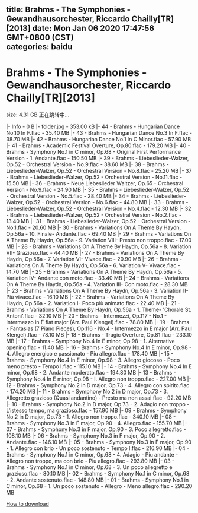 
title: Brahms - The Symphonies - Gewandhausorchester, Riccardo Chailly[TR][2013]
date: Mon Jan 06 2020 17:47:56 GMT+0800 (CST)    
categories: baidu
---

# Brahms - The Symphonies - Gewandhausorchester, Riccardo Chailly[TR][2013]
size: 4.31 GB
 正在跳转中...
 
|- Info - 0 B
|- folder.jpg - 353.00 kB
|- 44 - Brahms - Hungarian Dance No.10 In F.flac - 35.40 MB
|- 43 - Brahms - Hungarian Dance No.3 In F.flac - 38.70 MB
|- 42 - Brahms - Hungarian Dance No.1 In C Minor.flac - 57.90 MB
|- 41 - Brahms - Academic Festival Overture, Op.80.flac - 179.20 MB
|- 40 - Brahms - Symphony No.1 in C minor, Op.68 - Original First Performance Version - 1. Andante.flac - 150.50 MB
|- 39 - Brahms - Liebeslieder-Walzer, Op.52 - Orchestral Version - No.9.flac - 38.60 MB
|- 38 - Brahms - Liebeslieder-Walzer, Op.52 - Orchestral Version - No.8.flac - 25.20 MB
|- 37 - Brahms - Liebeslieder-Walzer, Op.52 - Orchestral Version - No.11.flac - 15.50 MB
|- 36 - Brahms - Neue Liebeslieder Waltzer, Op.65 - Orchestral Version - No.9.flac - 24.90 MB
|- 35 - Brahms - Liebeslieder-Walzer, Op.52 - Orchestral Version - No.5.flac - 28.40 MB
|- 34 - Brahms - Liebeslieder-Walzer, Op.52 - Orchestral Version - No.6.flac - 44.80 MB
|- 33 - Brahms - Liebeslieder-Walzer, Op.52 - Orchestral Version - No.4.flac - 12.30 MB
|- 32 - Brahms - Liebeslieder-Walzer, Op.52 - Orchestral Version - No.2.flac - 13.40 MB
|- 31 - Brahms - Liebeslieder-Walzer, Op.52 - Orchestral Version - No.1.flac - 20.60 MB
|- 30 - Brahms - Variations On A Theme By Haydn, Op.56a - 10. Finale- Andante.flac - 69.40 MB
|- 29 - Brahms - Variations On A Theme By Haydn, Op.56a - 9. Variation VIII- Presto non troppo.flac - 17.00 MB
|- 28 - Brahms - Variations On A Theme By Haydn, Op.56a - 8. Variation VII- Grazioso.flac - 44.40 MB
|- 27 - Brahms - Variations On A Theme By Haydn, Op.56a - 7. Variation VI- Vivace.flac - 20.90 MB
|- 26 - Brahms - Variations On A Theme By Haydn, Op.56a - 6. Variation V- Vivace.flac - 14.70 MB
|- 25 - Brahms - Variations On A Theme By Haydn, Op.56a - 5. Variation IV- Andante con moto.flac - 33.40 MB
|- 24 - Brahms - Variations On A Theme By Haydn, Op.56a - 4. Variation III- Con moto.flac - 28.30 MB
|- 23 - Brahms - Variations On A Theme By Haydn, Op.56a - 3. Variation II- Più vivace.flac - 16.10 MB
|- 22 - Brahms - Variations On A Theme By Haydn, Op.56a - 2. Variation I- Poco più animato.flac - 22.40 MB
|- 21 - Brahms - Variations On A Theme By Haydn, Op.56a - 1. Theme- 'Chorale St. Antoni'.flac - 32.10 MB
|- 20 - Brahms - Intermezzi, Op.117 - No.1 - Intermezzo in E flat major (Arr. Paul Klengel).flac - 78.80 MB
|- 19 - Brahms - Fantasias (7 Piano Pieces), Op.116 - No.4 - Intermezzo in E major (Arr. Paul Klengel).flac - 78.10 MB
|- 18 - Brahms - Tragic Overture, Op.81.flac - 233.10 MB
|- 17 - Brahms - Symphony No.4 In E minor, Op.98 - 1. Alternative opening.flac - 11.40 MB
|- 16 - Brahms - Symphony No.4 In E minor, Op.98 - 4. Allegro energico e passionato - Piu allegro.flac - 178.40 MB
|- 15 - Brahms - Symphony No.4 In E minor, Op.98 - 3. Allegro giocoso - Poco meno presto - Tempo I.flac - 115.10 MB
|- 14 - Brahms - Symphony No.4 In E minor, Op.98 - 2. Andante moderato.flac - 194.80 MB
|- 13 - Brahms - Symphony No.4 In E minor, Op.98 - I. Allegro non troppo.flac - 227.00 MB
|- 12 - Brahms - Symphony No.2 in D major, Op.73 - 4. Allegro con spirito.flac - 174.20 MB
|- 11 - Brahms - Symphony No.2 in D major, Op.73 - 3. Allegretto grazioso (Quasi andantino) - Presto ma non assai.flac - 92.20 MB
|- 10 - Brahms - Symphony No.2 in D major, Op.73 - 2. Adagio non troppo - L'istesso tempo, ma grazioso.flac - 157.90 MB
|- 09 - Brahms - Symphony No.2 in D major, Op.73 - 1. Allegro non troppo.flac - 340.10 MB
|- 08 - Brahms - Symphony No.3 in F major, Op.90 - 4. Allegro.flac - 155.70 MB
|- 07 - Brahms - Symphony No.3 in F major, Op.90 - 3. Poco allegretto.flac - 108.10 MB
|- 06 - Brahms - Symphony No.3 in F major, Op.90 - 2. Andante.flac - 146.10 MB
|- 05 - Brahms - Symphony No.3 in F major, Op.90 - 1. Allegro con brio - Un poco sostenuto - Tempo I.flac - 216.90 MB
|- 04 - Brahms - Symphony No.1 in C minor, Op.68 - 4. Adagio - Piu andante - Allegro non troppo, ma con brio - Piu allegro.flac - 293.80 MB
|- 03 - Brahms - Symphony No.1 in C minor, Op.68 - 3. Un poco allegretto e grazioso.flac - 80.10 MB
|- 02 - Brahms - Symphony No.1 in C minor, Op.68 - 2. Andante sostenuto.flac - 148.80 MB
|- 01 - Brahms - Symphony No.1 in C minor, Op.68 - 1. Un poco sostenuto - Allegro - Meno allegro.flac - 290.20 MB

[How to download](https://bpcam.bemobtrk.com/go/2ceec3aa-1ca2-46d6-b9ff-aaa5c184517c?jno=1566)
